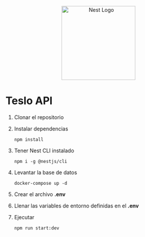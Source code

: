 <p align="center">
  <a href="http://nestjs.com/" target="blank"><img src="https://nestjs.com/img/logo-small.svg" width="200" alt="Nest Logo" /></a>
</p>

# Teslo API

1. Clonar el repositorio
2. Instalar dependencias
    ```shell
    npm install
    ```
3. Tener Nest CLI instalado
    ```shell
    npm i -g @nestjs/cli
    ```
4. Levantar la base de datos
    ```shell
    docker-compose up -d
    ```
5. Crear el archivo __.env__

6. Llenar las variables de entorno definidas en el __.env__

7. Ejecutar
    ```shell
    npm run start:dev
    ```